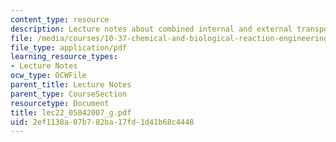 ```yaml
---
content_type: resource
description: Lecture notes about combined internal and external transport resistances.
file: /media/courses/10-37-chemical-and-biological-reaction-engineering-spring-2007/2ef1138a07b782ba17fd1d41b68c4448_lec22_05042007_g.pdf
file_type: application/pdf
learning_resource_types:
- Lecture Notes
ocw_type: OCWFile
parent_title: Lecture Notes
parent_type: CourseSection
resourcetype: Document
title: lec22_05042007_g.pdf
uid: 2ef1138a-07b7-82ba-17fd-1d41b68c4448
---
```


